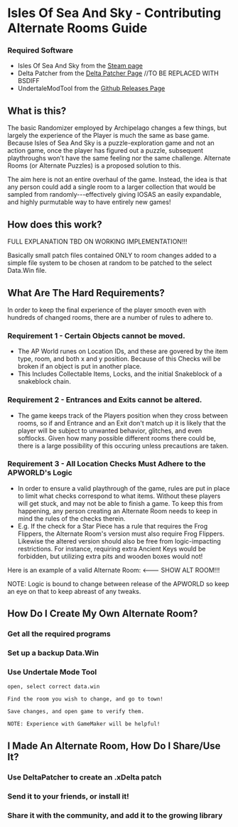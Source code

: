 # Isles Of Sea And Sky - Contributing Alternate Rooms Guide

### Required Software

- Isles Of Sea And Sky from the [Steam page](https://store.steampowered.com/app/1233070/Isles_of_Sea_and_Sky/)
- Delta Patcher from the [Delta Patcher Page](https://www.romhacking.net/utilities/704/) //TO BE REPLACED WITH BSDIFF
- UndertaleModTool from the [Github Releases Page](https://github.com/UnderminersTeam/UndertaleModTool/releases)


## What is this?

The basic Randomizer employed by Archipelago changes a few things, but largely the experience of the Player is much the same as base game.
Because Isles of Sea And Sky is a puzzle-exploration game and not an action game, once the player has figured out a puzzle, subsequent
playthroughs won't have the same feeling nor the same challenge. Alternate Rooms (or Alternate Puzzles) is a proposed solution to this.

The aim here is not an entire overhaul of the game. Instead, the idea is that any person could add a single room to a larger collection
that would be sampled from randomly---effectively giving IOSAS an easily expandable, and highly purmutable way to have entirely new games!


## How does this work?

FULL EXPLANATION TBD ON WORKING IMPLEMENTATION!!!

Basically small patch files contained ONLY to room changes added to a simple file system to be chosen at random to be patched to the
select Data.Win file.

## What Are The Hard Requirements?

In order to keep the final experience of the player smooth even with hundreds of changed rooms, there are a number of rules to adhere to.

### Requirement 1 - Certain Objects cannot be moved.

- The AP World runes on Location IDs, and these are govered by the item type, room, and both x and y position. Because of this
Checks will be broken if an object is put in another place.
- This Includes Collectable Items, Locks, and the initial Snakeblock of a snakeblock chain.

### Requirement 2 - Entrances and Exits cannot be altered.

- The game keeps track of the Players position when they cross between rooms, so if and Entrance and an Exit don't match up
it is likely that the player will be subject to unwanted behavior, glitches, and even softlocks. Given how many possible different
rooms there could be, there is a large possibility of this occuring unless precautions are taken.

### Requirement 3 - All Location Checks Must Adhere to the APWORLD's Logic

- In order to ensure a valid playthrough of the game, rules are put in place to limit what checks correspond to what items.
Without these players will get stuck, and may not be able to finish a game. To keep this from happening, any person creating an
Alternate Room needs to keep in mind the rules of the checks therein. 
- E.g. If the check for a Star Piece has a rule that requires the Frog Flippers, the Alternate Room's version must also require Frog Flippers. Likewise the altered version should also be free from logic-impacting restrictions. For instance, requiring extra Ancient Keys would be forbidden, but utilizing extra pits and wooden boxes would not!


Here is an example of a valid Alternate Room: []() <--- SHOW ALT ROOM!!!

NOTE: Logic is bound to change between release of the APWORLD so keep an eye on that to keep abreast of any tweaks.

## How Do I Create My Own Alternate Room?

### Get all the required programs

### Set up a backup Data.Win

### Use Undertale Mode Tool

    open, select correct data.win

    Find the room you wish to change, and go to town!

    Save changes, and open game to verify them.

    NOTE: Experience with GameMaker will be helpful!

## I Made An Alternate Room, How Do I Share/Use It?

### Use DeltaPatcher to create an .xDelta patch

### Send it to your friends, or install it!

### Share it with the community, and add it to the growing library


